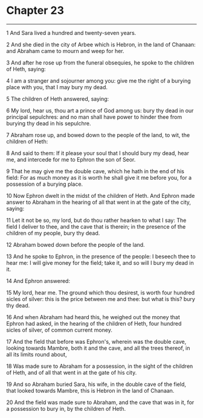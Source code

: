 # Chapter 23

***

1 And Sara lived a hundred and twenty-seven years.

2 And she died in the city of Arbee which is Hebron, in the land of Chanaan: and Abraham came to mourn and weep for her.

3 And after he rose up from the funeral obsequies, he spoke to the children of Heth, saying:

4 I am a stranger and sojourner among you: give me the right of a burying place with you, that I may bury my dead.

5 The children of Heth answered, saying:

6 My lord, hear us, thou art a prince of God among us: bury thy dead in our principal sepulchres: and no man shall have power to hinder thee from burying thy dead in his sepulchre.

7 Abraham rose up, and bowed down to the people of the land, to wit, the children of Heth:

8 And said to them: If it please your soul that I should bury my dead, hear me, and intercede for me to Ephron the son of Seor.

9 That he may give me the double cave, which he hath in the end of his field: For as much money as it is worth he shall give it me before you, for a possession of a burying place.

10 Now Ephron dwelt in the midst of the children of Heth. And Ephron made answer to Abraham in the hearing of all that went in at the gate of the city, saying:

11 Let it not be so, my lord, but do thou rather hearken to what I say: The field I deliver to thee, and the cave that is therein; in the presence of the children of my people, bury thy dead.

12 Abraham bowed down before the people of the land.

13 And he spoke to Ephron, in the presence of the people: I beseech thee to hear me: I will give money for the field; take it, and so will I bury my dead in it.

14 And Ephron answered:

15 My lord, hear me. The ground which thou desirest, is worth four hundred sicles of silver: this is the price between me and thee: but what is this? bury thy dead.

16 And when Abraham had heard this, he weighed out the money that Ephron had asked, in the hearing of the children of Heth, four hundred sicles of silver, of common current money.

17 And the field that before was Ephron's, wherein was the double cave, looking towards Mambre, both it and the cave, and all the trees thereof, in all its limits round about,

18 Was made sure to Abraham for a possession, in the sight of the children of Heth, and of all that went in at the gate of his city.

19 And so Abraham buried Sara, his wife, in the double cave of the field, that looked towards Mambre, this is Hebron in the land of Chanaan.

20 And the field was made sure to Abraham, and the cave that was in it, for a possession to bury in, by the children of Heth.


